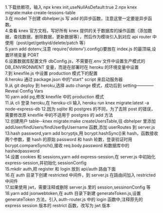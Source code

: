 1.下载依赖项，输入 npx knex init,useNullAsDefault:true
2.npx knex migrate:make create-lessons-table  
3.在 model 下创建 dbhelper.js 写 add 的异步函数，注意这里一定要是异步函数。  
4.查看 knex 官方文档，写好所有 knex 提供的关于数据库的操作函数（添加数据，查找数据，删除数据，更新数据等），然后作为模块引入到对应 api router 中使用（post/get/getbyid/delete/patch 等）  
5.yarn add dotenv,注意 require('dotenv').config()要放在 index.js 的最顶端,设置环境变量 PORT  
6.设置数据库配置文件 dbConfig.js，不需要在.env 文件中设置生产模式的 DB_ENVIRONMENT 变量，而是在部署时在 heroku 的环境变量中设置  
7.到 knexfile.js 中设置 production 模式下的配置  
8.heroku 通过 package.json 中的"start" script 来启动服务器  
9.从 git deploy 到 heroku,选择 auto change 模式，成功后到 setting————Reveal Config Vars  
10.yarn add pg,修改 knexfile 中的 production 模式  
11.从 cli 登录 heroku,在 heroku-cli 输入 heroku run knex migrate:latest -a node-express-db 12.因为 sqlite 和 postgres 的不同，为了去除 post 的错误，需要修改原 knexfile 中的不适用于 postgres 的 add 方法  
12.创建用户 table--knex migrate:make createUsersTable,往 dbhelper 里添加 addUser/findUsers/findUserByUsername 函数,添加 userRoutes 到 server.js  
13.hash password,yarn add bcryptjs,用 bcrypt.hashSync()来 hash，函数接收两个参数，要 hash 的原始 password 和 hash 轮数，登录验证时用 bcrypt.compareSynch(),接收 req.body.password 和数据库中的 hashedpassword  
14.设置 cookies 和 sessions,yarn add express-session,在 server.js 中初始化 express-session,并初始化 sessionConfig  
15.mkdir auth,把 register 和 login 放到 api/auth 路由下面  
16.在 auth 目录下创建 restricted 中间件，到 server.js 在路由间加入 restricted 中间件  
17.如果使用 jwt，需要注释或删除 server.js 里的 session,sessinonConfig 等
18.yarn add jsonwebtoken,在 auth 目录下新建 generateToken.js,设置 generateToken 方法，引入 auth-router.js 中的 login 函数中,注释原先的 express session 版本的 restrict 函数，改写为 jwt 版本
